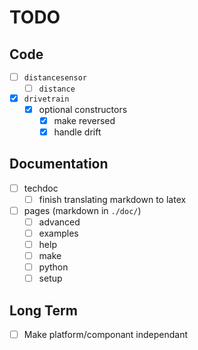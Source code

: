 # TODO

## Code

- [ ] `distancesensor`
  - [ ] `distance`
- [x] `drivetrain`
  - [x] optional constructors
    - [x] make reversed
    - [x] handle drift

## Documentation

- [ ] techdoc
  - [ ] finish translating markdown to latex
- [ ] pages (markdown in `./doc/`)
  - [ ] advanced
  - [ ] examples
  - [ ] help
  - [ ] make
  - [ ] python
  - [ ] setup

## Long Term

- [ ] Make platform/componant independant
